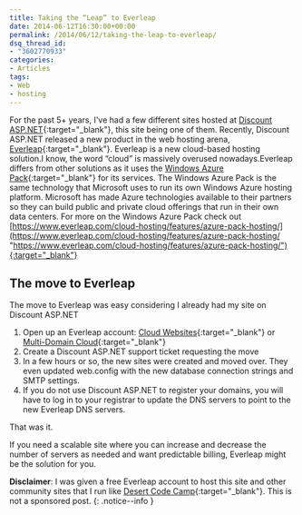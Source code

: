 ```yaml
---
title: Taking the “Leap” to Everleap
date: 2014-06-12T16:30:00+00:00
permalink: /2014/06/12/taking-the-leap-to-everleap/
dsq_thread_id:
- "3602770933"
categories:
- Articles
tags:
- Web
- hosting
---
```

For the past 5+ years, I've had a few different sites hosted at [Discount ASP.NET](https://www.discountasp.net/a/jguadagn){:target="_blank"}, this site being one of them. Recently, Discount ASP.NET released a new product in the web hosting arena, [Everleap](https://www.everleap.com/){:target="_blank"}. Everleap is a new cloud-based hosting solution.I know, the word “cloud” is massively overused nowadays.Everleap differs from other solutions as it uses the [Windows Azure Pack](https://www.everleap.com/cloud-hosting/features/azure-pack-hosting/){:target="_blank"} for its services. The Windows Azure Pack is the same technology that Microsoft uses to run its own Windows Azure hosting platform. Microsoft has made Azure technologies available to their partners so they can build public and private cloud offerings that run in their own data centers. For more on the Windows Azure Pack check out [https://www.everleap.com/cloud-hosting/features/azure-pack-hosting/](https://www.everleap.com/cloud-hosting/features/azure-pack-hosting/ "https://www.everleap.com/cloud-hosting/features/azure-pack-hosting/"){:target="_blank"}

## The move to Everleap

The move to Everleap was easy considering I already had my site on Discount ASP.NET

1. Open up an Everleap account: [Cloud Websites](https://www.everleap.com/sign-up/?plan=plan1){:target="_blank"} or [Multi-Domain Cloud](https://www.everleap.com/sign-up/?plan=plan2){:target="_blank"}
2. Create a Discount ASP.NET support ticket requesting the move
3. In a few hours or so, the new sites were created and moved over. They even updated web.config with the new database connection strings and SMTP settings.
4. If you do not use Discount ASP.NET to register your domains, you will have to log in to your registrar to update the DNS servers to point to the new Everleap DNS servers.

That was it.

If you need a scalable site where you can increase and decrease the number of servers as needed and want predictable billing, Everleap might be the solution for you.

**Disclaimer**: I was given a free Everleap account to host this site and other community sites that I run like [Desert Code Camp](https://www.desertcodecamp.com){:target="_blank"}. This is not a sponsored post.
{: .notice--info }

